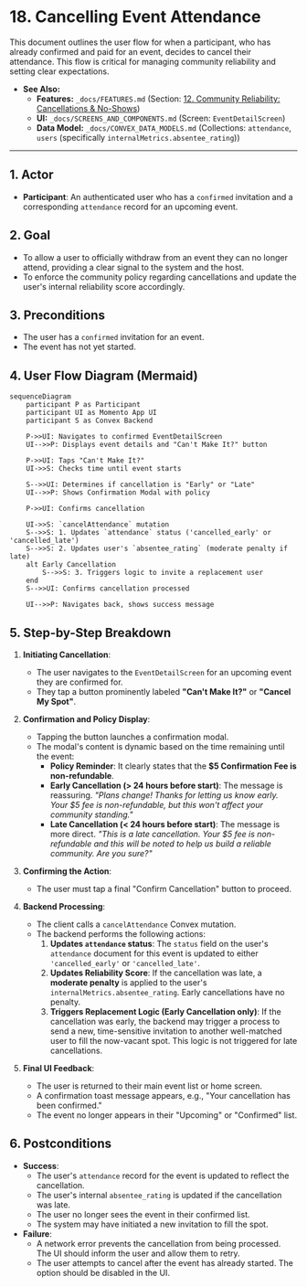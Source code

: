 # 18. Cancelling Event Attendance

This document outlines the user flow for when a participant, who has already confirmed and paid for an event, decides to cancel their attendance. This flow is critical for managing community reliability and setting clear expectations.

- **See Also:**
  - **Features:** `_docs/FEATURES.md` (Section: [12. Community Reliability: Cancellations & No-Shows](#community-reliability-cancellations--no-shows))
  - **UI:** `_docs/SCREENS_AND_COMPONENTS.md` (Screen: `EventDetailScreen`)
  - **Data Model:** `_docs/CONVEX_DATA_MODELS.md` (Collections: `attendance`, `users` (specifically `internalMetrics.absentee_rating`))

---

## 1. Actor

- **Participant**: An authenticated user who has a `confirmed` invitation and a corresponding `attendance` record for an upcoming event.

## 2. Goal

- To allow a user to officially withdraw from an event they can no longer attend, providing a clear signal to the system and the host.
- To enforce the community policy regarding cancellations and update the user's internal reliability score accordingly.

## 3. Preconditions

- The user has a `confirmed` invitation for an event.
- The event has not yet started.

## 4. User Flow Diagram (Mermaid)

```mermaid
sequenceDiagram
    participant P as Participant
    participant UI as Momento App UI
    participant S as Convex Backend

    P->>UI: Navigates to confirmed EventDetailScreen
    UI-->>P: Displays event details and "Can't Make It?" button

    P->>UI: Taps "Can't Make It?"
    UI->>S: Checks time until event starts

    S-->>UI: Determines if cancellation is "Early" or "Late"
    UI-->>P: Shows Confirmation Modal with policy

    P->>UI: Confirms cancellation

    UI->>S: `cancelAttendance` mutation
    S-->>S: 1. Updates `attendance` status ('cancelled_early' or 'cancelled_late')
    S-->>S: 2. Updates user's `absentee_rating` (moderate penalty if late)
    alt Early Cancellation
        S-->>S: 3. Triggers logic to invite a replacement user
    end
    S-->>UI: Confirms cancellation processed

    UI-->>P: Navigates back, shows success message
```

## 5. Step-by-Step Breakdown

1.  **Initiating Cancellation**:

    - The user navigates to the `EventDetailScreen` for an upcoming event they are confirmed for.
    - They tap a button prominently labeled **"Can't Make It?"** or **"Cancel My Spot"**.

2.  **Confirmation and Policy Display**:

    - Tapping the button launches a confirmation modal.
    - The modal's content is dynamic based on the time remaining until the event:
      - **Policy Reminder**: It clearly states that the **$5 Confirmation Fee is non-refundable**.
      - **Early Cancellation (> 24 hours before start)**: The message is reassuring. _"Plans change! Thanks for letting us know early. Your $5 fee is non-refundable, but this won't affect your community standing."_
      - **Late Cancellation (< 24 hours before start)**: The message is more direct. _"This is a late cancellation. Your $5 fee is non-refundable and this will be noted to help us build a reliable community. Are you sure?"_

3.  **Confirming the Action**:

    - The user must tap a final "Confirm Cancellation" button to proceed.

4.  **Backend Processing**:

    - The client calls a `cancelAttendance` Convex mutation.
    - The backend performs the following actions:
      1.  **Updates `attendance` status**: The `status` field on the user's `attendance` document for this event is updated to either `'cancelled_early'` or `'cancelled_late'`.
      2.  **Updates Reliability Score**: If the cancellation was late, a **moderate penalty** is applied to the user's `internalMetrics.absentee_rating`. Early cancellations have no penalty.
      3.  **Triggers Replacement Logic (Early Cancellation only)**: If the cancellation was early, the backend may trigger a process to send a new, time-sensitive invitation to another well-matched user to fill the now-vacant spot. This logic is not triggered for late cancellations.

5.  **Final UI Feedback**:
    - The user is returned to their main event list or home screen.
    - A confirmation toast message appears, e.g., "Your cancellation has been confirmed."
    - The event no longer appears in their "Upcoming" or "Confirmed" list.

## 6. Postconditions

- **Success**:
  - The user's `attendance` record for the event is updated to reflect the cancellation.
  - The user's internal `absentee_rating` is updated if the cancellation was late.
  - The user no longer sees the event in their confirmed list.
  - The system may have initiated a new invitation to fill the spot.
- **Failure**:
  - A network error prevents the cancellation from being processed. The UI should inform the user and allow them to retry.
  - The user attempts to cancel after the event has already started. The option should be disabled in the UI.
